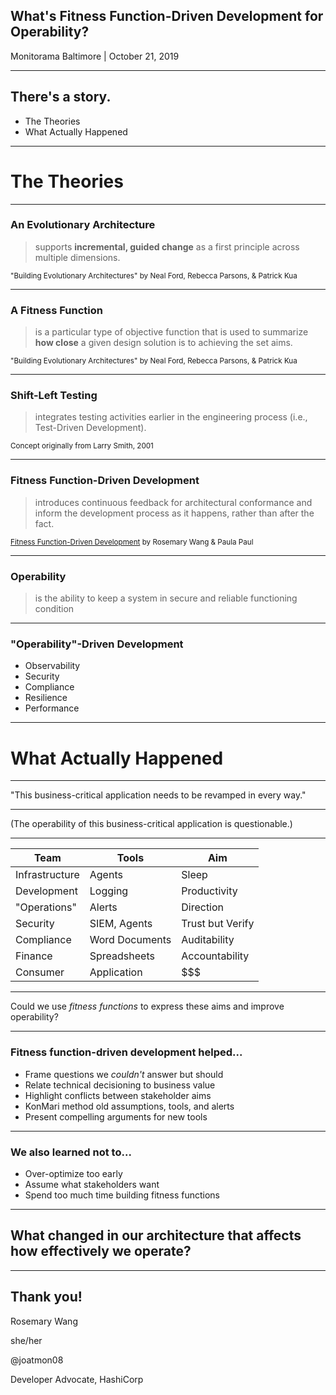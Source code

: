 ## What's Fitness Function-Driven Development for Operability?

Monitorama Baltimore | October 21, 2019

---

## There's a story.

- The Theories
- What Actually Happened

---

# The Theories

---

### An Evolutionary Architecture

> supports __incremental, guided change__ as a first principle across multiple
> dimensions.

<small>"Building Evolutionary Architectures" by Neal Ford, Rebecca Parsons, & Patrick Kua</small>

---

### A Fitness Function

> is a particular type of objective function that is used to
> summarize __how close__ a given design solution is to achieving the set aims.

<small>"Building Evolutionary Architectures" by Neal Ford, Rebecca Parsons, & Patrick Kua</small>

---

### Shift-Left Testing

> integrates testing activities earlier in the engineering process (i.e.,
> Test-Driven Development).

<small>Concept originally from Larry Smith, 2001</small>

---

### Fitness Function-Driven Development

> introduces continuous feedback for architectural conformance and
> inform the development process as it happens, rather than after the fact.

<small>[Fitness Function-Driven Development](https://www.thoughtworks.com/insights/articles/fitness-function-driven-development) by Rosemary Wang & Paula Paul</small>

---

### Operability

> is the ability to keep a system in secure and reliable functioning condition

---

### "Operability"-Driven Development

- Observability
- Security
- Compliance
- Resilience
- Performance

---

# What Actually Happened

---

"This business-critical application needs to be revamped in every way."

---

(The operability of this business-critical application is questionable.)

---

| Team | Tools | Aim |
|---|---|---|
| Infrastructure | Agents | Sleep |
| Development | Logging | Productivity |
| "Operations" | Alerts | Direction |
| Security | SIEM, Agents | Trust but Verify |
| Compliance | Word Documents | Auditability |
| Finance | Spreadsheets | Accountability |
| Consumer | Application | $$$ |

---

Could we use _fitness functions_ to express
these aims and improve operability?

---

### Fitness function-driven development helped...

- Frame questions we _couldn't_ answer but should
- Relate technical decisioning to business value
- Highlight conflicts between stakeholder aims
- KonMari method old assumptions, tools, and alerts
- Present compelling arguments for new tools

---

### We also learned not to...

- Over-optimize too early
- Assume what stakeholders want
- Spend too much time building fitness functions

---

## What changed in our architecture that affects how effectively we operate?

---

## Thank you!

Rosemary Wang

she/her

@joatmon08

Developer Advocate, HashiCorp